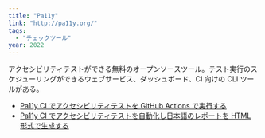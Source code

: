 ```yaml
---
title: "Pa11y"
link: "http://pa11y.org/"
tags:
  - "チェックツール"
year: 2022
---
```


アクセシビリティテストができる無料のオープンソースツール。テスト実行のスケジューリングができるウェブサービス、ダッシュボード、CI 向けの CLI ツールがある。

- [Pa11y CI でアクセシビリティテストを GitHub Actions で実行する](https://azukiazusa.dev/blog/pa11y-ci-githubactions/)
- [Pa11y CI でアクセシビリティテストを自動化し日本語のレポートを HTML 形式で生成する](https://hyper-text.org/archives/2019/12/auto_accessibility_testing_pa11y_ci.shtml)
